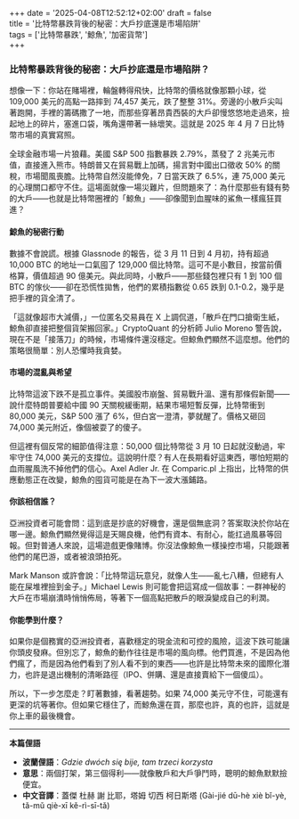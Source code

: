 +++
date = '2025-04-08T12:52:12+02:00'
draft = false  
title = '比特幣暴跌背後的秘密：大戶抄底還是市場陷阱'  
tags = ['比特幣暴跌', '鯨魚', '加密貨幣']  
+++



### 比特幣暴跌背後的秘密：大戶抄底還是市場陷阱？

想像一下：你站在賭場裡，輪盤轉得飛快，比特幣的價格就像那顆小球，從 109,000 美元的高點一路摔到 74,457 美元，跌了整整 31%。旁邊的小散戶尖叫著跑開，手裡的籌碼撒了一地，而那些穿著昂貴西裝的大戶卻慢悠悠地走過來，撿起地上的碎片，塞進口袋，嘴角還帶著一絲壞笑。這就是 2025 年 4 月 7 日比特幣市場的真實寫照。

全球金融市場一片狼藉。美國 S&P 500 指數暴跌 2.79%，蒸發了 2 兆美元市值，直接進入熊市。特朗普又在貿易戰上加碼，揚言對中國出口徵收 50% 的關稅，市場聞風喪膽。比特幣自然沒能倖免，7 日當天跌了 6.5%，連 75,000 美元的心理關口都守不住。這場面就像一場災難片，但問題來了：為什麼那些有錢有勢的大戶——也就是比特幣圈裡的「鯨魚」——卻像聞到血腥味的鯊魚一樣瘋狂買進？

#### 鯨魚的秘密行動

數據不會說謊。根據 Glassnode 的報告，從 3 月 11 日到 4 月初，持有超過 10,000 BTC 的地址一口氣囤了 129,000 個比特幣。這可不是小數目，按當前價格算，價值超過 90 億美元。與此同時，小散戶——那些錢包裡只有 1 到 100 個 BTC 的傢伙——卻在恐慌性拋售，他們的累積指數從 0.65 跌到 0.1-0.2，幾乎是把手裡的貨全清了。

「這就像超市大減價，」一位匿名交易員在 X 上調侃道，「散戶在門口搶衛生紙，鯨魚卻直接把整個貨架搬回家。」CryptoQuant 的分析師 Julio Moreno 警告說，現在不是「接落刀」的時候，市場條件還沒穩定。但鯨魚們顯然不這麼想。他們的策略很簡單：別人恐懼時我貪婪。

#### 市場的混亂與希望

比特幣這波下跌不是孤立事件。美國股市崩盤、貿易戰升溫、還有那條假新聞——說什麼特朗普要給中國 90 天關稅緩衝期，結果市場短暫反彈，比特幣衝到 80,000 美元，S&P 500 漲了 6%，但白宮一澄清，夢就醒了。價格又砸回 74,000 美元附近，像個被耍了的傻子。

但這裡有個反常的細節值得注意：50,000 個比特幣從 3 月 10 日起就沒動過，牢牢守住 74,000 美元的支撐位。這說明什麼？有人在長期看好這東西，哪怕短期的血雨腥風洗不掉他們的信心。Axel Adler Jr. 在 Comparic.pl 上指出，比特幣的供應動態正在改變，鯨魚的囤貨可能是在為下一波大漲鋪路。

#### 你該相信誰？

亞洲投資者可能會問：這到底是抄底的好機會，還是個無底洞？答案取決於你站在哪一邊。鯨魚們顯然覺得這是天賜良機，他們有資本、有耐心，能扛過風暴等回報。但對普通人來說，這場遊戲更像賭博。你沒法像鯨魚一樣操控市場，只能跟著他們的尾巴游，或者被浪頭拍死。

Mark Manson 或許會說：「比特幣這玩意兒，就像人生——亂七八糟，但總有人能在屎堆裡撿到金子。」Michael Lewis 則可能會把這寫成一個故事：一群神秘的大戶在市場崩潰時悄悄佈局，等著下一個高點把散戶的眼淚變成自己的利潤。

#### 你能學到什麼？

如果你是個務實的亞洲投資者，喜歡穩定的現金流和可控的風險，這波下跌可能讓你頭皮發麻。但別忘了，鯨魚的動作往往是市場的風向標。他們買進，不是因為他們瘋了，而是因為他們看到了別人看不到的東西——也許是比特幣未來的國際化潛力，也許是退出機制的清晰路徑（IPO、併購、還是直接賣給下一個傻瓜）。

所以，下一步怎麼走？盯著數據，看著趨勢。如果 74,000 美元守不住，可能還有更深的坑等著你。但如果它穩住了，而鯨魚還在買，那麼也許，真的也許，這就是你上車的最後機會。

---

**本篇俚語**  
- **波蘭俚語**：*Gdzie dwóch się bije, tam trzeci korzysta*  
- **意思**：兩個打架，第三個得利——就像散戶和大戶爭鬥時，聰明的鯨魚默默撿便宜。  
- **中文音譯**：蓋傑 杜赫 謝 比耶，塔姆 切西 柯日斯塔 (Gài-jié dū-hè xiè bǐ-yè, tǎ-mǔ qiè-xī kě-rì-sī-tǎ)  
